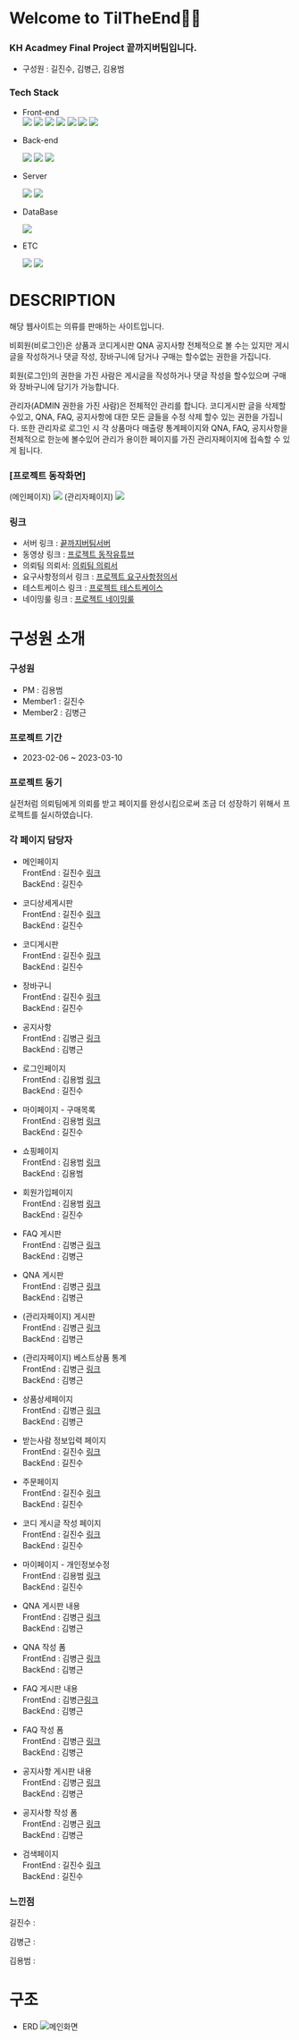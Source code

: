 # **Welcome to TilTheEnd👩‍💻**

### KH Acadmey Final Project **끝까지버팀**입니다.
- 구성원 : 길진수, 김병근, 김용범
### Tech Stack
<!-- <img src="https://img.shields.io/badge/표시할이름-색상?style=for-the-badge&logo=기술스택아이콘&logoColor=white"> -->

- Front-end  
    <img src="https://img.shields.io/badge/html-E34F26?style=for-the-badge&logo=html5&logoColor=white"> 
    <img src="https://img.shields.io/badge/css-1572B6?style=for-the-badge&logo=css3&logoColor=white">
    <img src="https://img.shields.io/badge/JavaScript-F7DF1E?style=for-the-badge&logo=javascript&logoColor=white">
    <img src="https://img.shields.io/badge/jsp-FFA500?style=for-the-badge&logo=java&logoColor=white">
    <img src="https://img.shields.io/badge/BootStrap-7952B3?style=for-the-badge&logo=Bootstrap&logoColor=white">
    <img src="https://img.shields.io/badge/JSTL-000000?style=for-the-badge&logo=&logoColor=white">
    <img src="https://img.shields.io/badge/jQuery-0769AD?style=for-the-badge&logo=jQuery&logoColor=white">

- Back-end

    <img src="https://img.shields.io/badge/springboot-6DB33F?style=for-the-badge&logo=springboot&logoColor=white">
    <img src="https://img.shields.io/badge/Spring Security-6DB33F?style=for-the-badge&logo=Spring Security&logoColor=white">
    <img src="https://img.shields.io/badge/Servlet-E11F21?style=for-the-badge&logo=&logoColor=white">

- Server

    <img src="https://img.shields.io/badge/Ubuntu-E95420?style=for-the-badge&logo=Ubuntu&logoColor=white">
    <img src="https://img.shields.io/badge/linux-FCC624?style=for-the-badge&logo=linux&logoColor=black">

- DataBase

    <img src="https://img.shields.io/badge/mysql-4479A1?style=for-the-badge&logo=mysql&logoColor=white">

- ETC

    <img src="https://img.shields.io/badge/github-181717?style=for-the-badge&logo=github&logoColor=white">
    <img src="https://img.shields.io/badge/zoom-0652E2?style=for-the-badge&logo=zoom&logoColor=white">

# **DESCRIPTION**

해당 웹사이트는 의류를 판매하는 사이트입니다.   

비회원(비로그인)은 상품과 코디게시판 QNA 공지사항 전체적으로 볼 수는 있지만 게시글을 작성하거나 댓글 작성, 장바구니에 담거나 구매는 할수없는 권한을 가집니다.   

회원(로그인)의 권한을 가진 사람은 게시글을 작성하거나 댓글 작성을 할수있으며 구매와 장바구니에 담기가 가능합니다.

관리자(ADMIN 권한을 가진 사람)은 전체적인 관리를 합니다. 코디게시판 글을 삭제할수있고, QNA, FAQ, 공지사항에 대한 모든 글들을 수정 삭제 할수 있는 권한을 가집니다. 또한 관리자로 로그인 시 각 상품마다 매출량 통계페이지와  QNA, FAQ, 공지사항을 전체적으로 한눈에 볼수있어 관리가 용이한 페이지를 가진 관리자페이지에 접속할 수 있게 됩니다. 

### **[프로젝트 동작화면]**
<!-- ![메인화면](./refer/%EB%A9%94%EC%9D%B8%ED%99%94%EB%A9%B4.PNG) -->
(메인페이지)
<img src="./refer/%EB%A9%94%EC%9D%B8%ED%99%94%EB%A9%B4.PNG" width="%" height="" ></img>
(관리자페이지)
<img src="./refer/%EA%B4%80%EB%A6%AC%EC%9E%90%ED%99%94%EB%A9%B4.PNG" width="%" height=""></img>

### 링크
- 서버 링크 : [끝까지버팀서버](http://yongbeom.mynetgear.com:8080/)
- 동영상 링크 : [프로젝트 동작유튜브](https://youtu.be/3L9r1h21fWE)
- 의뢰팀 의뢰서: [의뢰팀 의뢰서](./refer/PT_Requestment_%EB%A7%9D%EA%B3%A0.pdf)
- 요구사항정의서 링크 : [프로젝트 요구사항정의서](./refer/%EB%81%9D%EA%B9%8C%EC%A7%80%EB%B2%84%ED%8C%80-%EC%9A%94%EA%B5%AC%EC%82%AC%ED%95%AD%EC%A0%95%EC%9D%98%EC%84%9C.xlsx)
- 테스트케이스 링크 : [프로젝트 테스트케이스](./refer/%EB%81%9D%EA%B9%8C%EC%A7%80%EB%B2%84%ED%8C%80-%ED%85%8C%EC%8A%A4%ED%8A%B8%EC%BC%80%EC%9D%B4%EC%8A%A4%20(1).xlsx)
- 네이밍룰 링크 : [프로젝트 네이밍룰](./refer/Naming_Rule_%EB%81%9D%EA%B9%8C%EC%A7%80%EB%B2%84%ED%8C%80.xlsx)

# **구성원 소개**
### 구성원
- PM : 김용범
- Member1 : 길진수
- Member2 : 김병근
### 프로젝트 기간
- 2023-02-06 ~ 2023-03-10
### 프로젝트 동기
실전처럼 의뢰팀에게 의뢰를 받고 페이지를 완성시킴으로써 조금 더 성장하기 위해서 프로젝트를 실시하였습니다.

### 각 페이지 담당자
- 메인페이지   
FrontEnd : 길진수 [링크](./src/main/webapp/WEB-INF/views/index.jsp)   
BackEnd : 길진수

- 코디상세게시판   
FrontEnd : 길진수 [링크](./src/main/webapp/WEB-INF/views/coordination/coordination.jsp)   
BackEnd : 길진수 

- 코디게시판   
FrontEnd : 길진수 [링크](./src/main/webapp/WEB-INF/views/coordination/coordinationBoard.jsp)   
BackEnd : 길진수

- 장바구니   
FrontEnd : 길진수 [링크](./src/main/webapp/WEB-INF/views/shoppingcart/shoppingcart.jsp)   
BackEnd : 길진수

- 공지사항   
FrontEnd : 김병근 [링크](./src/main/webapp/WEB-INF/views/announcement/announcement.jsp)   
BackEnd : 김병근

- 로그인페이지   
FrontEnd : 김용범 [링크](./src/main/webapp/WEB-INF/views/login/login.jsp)   
BackEnd : 길진수

- 마이페이지 - 구매목록   
FrontEnd : 김용범 [링크](./src/main/webapp/WEB-INF/views/login/mypage.jsp)   
BackEnd : 길진수

- 쇼핑페이지   
FrontEnd : 김용범 [링크](./src/main/webapp/WEB-INF/views/shop/shop.jsp)   
BackEnd : 김용범

- 회원가입페이지   
FrontEnd : 김용범 [링크](./src/main/webapp/WEB-INF/views/login/signup.jsp)   
BackEnd : 길진수

- FAQ 게시판   
FrontEnd : 김병근 [링크](./src/main/webapp/WEB-INF/views/qna/faq.jsp)   
BackEnd : 김병근

- QNA 게시판   
FrontEnd : 김병근 [링크](./src/main/webapp/WEB-INF/views/qna/qna.jsp)   
BackEnd : 김병근

- (관리자페이지) 게시판   
FrontEnd : 김병근 [링크](./src/main/webapp/WEB-INF/views/admin/admin_list.jsp)   
BackEnd : 김병근

- (관리자페이지) 베스트상품 통계   
FrontEnd : 김병근 [링크](./src/main/webapp/WEB-INF/views/admin/admin.jsp)    
BackEnd : 김병근

- 상품상세페이지   
FrontEnd : 김병근 [링크](./src/main/webapp/WEB-INF/views/shop/item_info.jsp)   
BackEnd : 김병근

- 받는사람 정보입력 페이지    
FrontEnd : 길진수 [링크](./src/main/webapp/WEB-INF/views/shoppingcart/delivery_address.jsp)   
BackEnd : 길진수

- 주문페이지   
FrontEnd : 길진수 [링크](./src/main/webapp/WEB-INF/views/shoppingcart/purchasePage.jsp)   
BackEnd : 길진수

- 코디 게시글 작성 페이지   
FrontEnd : 길진수 [링크](./src/main/webapp/WEB-INF/views/coordination/write_coordination.jsp)   
BackEnd : 길진수

- 마이페이지 - 개인정보수정   
FrontEnd : 김용범 [링크](./src/main/webapp/WEB-INF/views/login/Editinformation.jsp)   
BackEnd : 길진수

- QNA 게시판 내용   
FrontEnd : 김병근 [링크](./src/main/webapp/WEB-INF/views/qna/qnaboard.jsp)   
BackEnd : 김병근

- QNA 작성 폼  
FrontEnd : 김병근 [링크](./src/main/webapp/WEB-INF/views/qna/qnaForm.jsp)   
BackEnd : 김병근

- FAQ 게시판 내용  
FrontEnd : 김병근[링크](./src/main/webapp/WEB-INF/views/qna/faqboard.jsp)   
BackEnd : 김병근

- FAQ 작성 폼  
FrontEnd : 김병근 [링크](./src/main/webapp/WEB-INF/views/qna/qnaForm.jsp)   
BackEnd : 김병근

- 공지사항 게시판 내용  
FrontEnd : 김병근 [링크](./src/main/webapp/WEB-INF/views/announcement/announcementboard.jsp)   
BackEnd : 김병근

- 공지사항 작성 폼  
FrontEnd : 김병근 [링크](./src/main/webapp/WEB-INF/views/qna/qnaForm.jsp)   
BackEnd : 김병근

- 검색페이지  
FrontEnd : 길진수 [링크](./src/main/webapp/WEB-INF/views/search/searchpage.jsp)   
BackEnd : 길진수


### **느낀점**
길진수 :   

김병근 :   

김용범 :

# **구조**
- ERD
![메인화면](./refer/tiltheend.png)
<!-- <img src="./refer/tiltheend.png" width="100%" height=""></img> -->